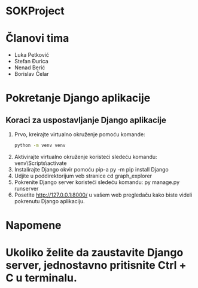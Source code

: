 # SOKProject
# Članovi tima

- Luka Petković
- Stefan Đurica
- Nenad Berić
- Borislav Čelar

# Pokretanje Django aplikacije

## Koraci za uspostavljanje Django aplikacije

1. Prvo, kreirajte virtualno okruženje pomoću komande:
   ```bash
   python -m venv venv

2.   Aktivirajte virtualno okruženje koristeći sledeću komandu:
   venv\Scripts\activate
3. Instalirajte Django okvir pomoću pip-a
    py -m pip install Django
4. Udjite u poddirektorijum veb stranice
    cd graph_explorer
5. Pokrenite Django server koristeći sledeću komandu:
    py manage.py runserver
6. Posetite http://127.0.0.1:8000/ u vašem web pregledaču kako biste videli pokrenutu Django aplikaciju.

# Napomene
# Ukoliko želite da zaustavite Django server, jednostavno pritisnite Ctrl + C u terminalu.
